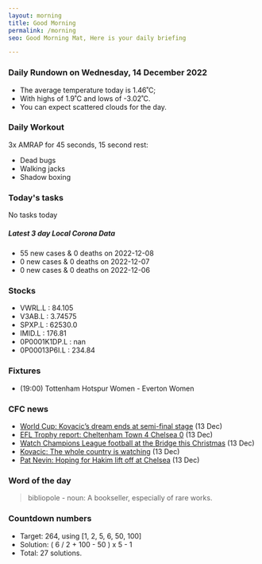 ```yaml
---
layout: morning
title: Good Morning
permalink: /morning
seo: Good Morning Mat, Here is your daily briefing

---
```


<!-- weather_marker starts -->
### Daily Rundown on Wednesday, 14 December 2022

- The average temperature today is 1.46˚C;
- With highs of 1.9˚C and lows of -3.02˚C.
- You can expect scattered clouds for the day.

<!-- weather_marker ends -->

### Daily Workout
<!-- workout_marker starts -->
3x AMRAP for 45 seconds, 15 second rest:

- Dead bugs
- Walking jacks
- Shadow boxing

<!-- workout_marker ends -->

### Today's tasks
<!-- task_marker starts -->
No tasks today
<!-- task_marker ends -->

<!-- c19_marker starts -->
##### Latest 3 day Local Corona Data

- 55 new cases & 0 deaths on 2022-12-08
- 0 new cases & 0 deaths on 2022-12-07
- 0 new cases & 0 deaths on 2022-12-06

<!-- c19_marker ends -->

### Stocks

<!-- stocks_marker starts -->

- VWRL.L : 84.105
- V3AB.L : 3.74575
- SPXP.L : 62530.0
- IMID.L : 176.81
- 0P0001K1DP.L : nan
- 0P00013P6I.L : 234.84

<!-- stocks_marker ends -->

### Fixtures

<!-- sports_marker starts -->

<ul>
<li>(19:00) Tottenham Hotspur Women - Everton Women</li>
</ul>

<!-- sports_marker ends -->

### CFC news

<!-- cfc_marker starts -->
- [World Cup: Kovacic’s dream ends at semi-final stage](https://chelseafc.com/en/news/article/world-cup-croatia-v-argentina-kovacic) (13 Dec)
- [EFL Trophy report: Cheltenham Town 4 Chelsea 0](https://chelseafc.com/en/news/article/efl-trophy-report-cheltenham-town-4-chelsea-0) (13 Dec)
- [Watch Champions League football at the Bridge this Christmas](https://chelseafc.com/en/news/article/watch-champions-league-football-at-the-bridge-this-christmas) (13 Dec)
- [Kovacic: The whole country is watching](https://chelseafc.com/en/news/article/kovacic-the-whole-country-is-watching) (13 Dec)
- [Pat Nevin: Hoping for Hakim lift off at Chelsea](https://chelseafc.com/en/news/article/pat-nevin-hoping-for-hakim-lift-off-at-chelsea) (13 Dec)

<!-- cfc_marker ends -->

### Word of the day
<!-- word_marker starts -->

 > bibliopole - noun: A bookseller, especially of rare works.

<!-- word_marker ends -->

### Countdown numbers
<!-- game_marker starts -->

- Target: 264, using [1, 2, 5, 6, 50, 100]
- Solution: ( 6 / 2 + 100 - 50 ) x 5 - 1
- Total: 27 solutions.

<!-- game_marker ends -->